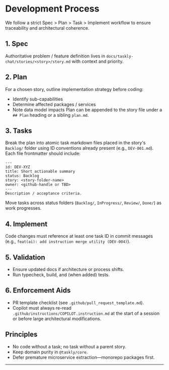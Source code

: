 # Development Process

We follow a strict Spec > Plan > Task > Implement workflow to ensure traceability and architectural coherence.

## 1. Spec
Authoritative problem / feature definition lives in `docs/taskly-chat/stories/<story>/story.md` with context and priority.

## 2. Plan
For a chosen story, outline implementation strategy before coding:
- Identify sub-capabilities
- Determine affected packages / services
- Note data model impacts
Plan can be appended to the story file under a `## Plan` heading or a sibling `plan.md`.

## 3. Tasks
Break the plan into atomic task markdown files placed in the story's `Backlog/` folder using ID conventions already present (e.g., `DEV-001.md`). Each file frontmatter should include:
```
---
id: DEV-XYZ
title: Short actionable summary
status: Backlog
story: <story-folder-name>
owner: <github-handle or TBD>
---
Description / acceptance criteria.
```
Move tasks across status folders (`Backlog/`, `InProgress/`, `Review/`, `Done/`) as work progresses.

## 4. Implement
Code changes must reference at least one task ID in commit messages (e.g., `feat(ai): add instruction merge utility (DEV-004)`).

## 5. Validation
- Ensure updated docs if architecture or process shifts.
- Run typecheck, build, and (when added) tests.

## 6. Enforcement Aids
- PR template checklist (see `.github/pull_request_template.md`).
- Copilot must always re-read `.github/instructions/COPILOT.instruction.md` at the start of a session or before large architectural modifications.

## Principles
- No code without a task; no task without a parent story.
- Keep domain purity in `@taskly/core`.
- Defer premature microservice extraction—monorepo packages first.

---
